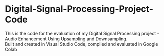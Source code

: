 # Digital-Signal-Processing-Project-Code
This is the code for the evaluation of my Digital Signal Processing project - Audio Enhancement Using Upsampling and Downsampling.<br />
Built and created in Visual Studio Code, compiled and evaluated in Google Colab
